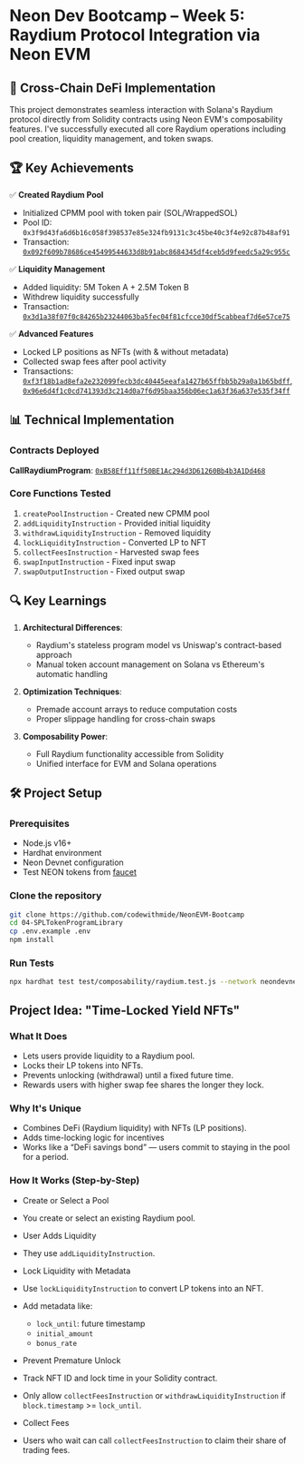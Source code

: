 # Neon Dev Bootcamp – Week 5: Raydium Protocol Integration via Neon EVM

## 🌉 Cross-Chain DeFi Implementation

This project demonstrates seamless interaction with Solana's Raydium protocol directly from Solidity contracts using Neon EVM's composability features. I've successfully executed all core Raydium operations including pool creation, liquidity management, and token swaps.

## 🏆 Key Achievements

✅ **Created Raydium Pool**  

- Initialized CPMM pool with token pair (SOL/WrappedSOL)
- Pool ID: `0x3f9d43fa6d6b16c058f398537e85e324fb9131c3c45be40c3f4e92c87b48af91`
- Transaction: [`0x092f609b78686ce45499544633d8b91abc8684345df4ceb5d9feedc5a29c955c`](https://neon-devnet.blockscout.com/tx/0x092f609b78686ce45499544633d8b91abc8684345df4ceb5d9feedc5a29c955c)

✅ **Liquidity Management**  

- Added liquidity: 5M Token A + 2.5M Token B
- Withdrew liquidity successfully
- Transaction: [`0x3d1a38f07f0c84265b23244063ba5fec04f81cfcce30df5cabbeaf7d6e57ce75`](https://neon-devnet.blockscout.com/tx/0x3d1a38f07f0c84265b23244063ba5fec04f81cfcce30df5cabbeaf7d6e57ce75)

✅ **Advanced Features**  

- Locked LP positions as NFTs (with & without metadata)
- Collected swap fees after pool activity
- Transactions: [`0xf3f18b1ad8efa2e232099fecb3dc40445eeafa1427b65ffbb5b29a0a1b65bdff`](https://neon-devnet.blockscout.com/tx/0xf3f18b1ad8efa2e232099fecb3dc40445eeafa1427b65ffbb5b29a0a1b65bdff), [`0x96e6d4f1c0cd741393d3c214d0a7f6d95baa356b06ec1a63f36a637e535f34ff`](https://neon-devnet.blockscout.com/tx/0x96e6d4f1c0cd741393d3c214d0a7f6d95baa356b06ec1a63f36a637e535f34ff)

## 📊 Technical Implementation

### Contracts Deployed

**CallRaydiumProgram**: [`0xB58Eff11ff50BE1Ac294d3D61260Bb4b3A1Dd468`](https://neon-devnet.blockscout.com/address/0xB58Eff11ff50BE1Ac294d3D61260Bb4b3A1Dd468)

### Core Functions Tested

1. `createPoolInstruction` - Created new CPMM pool
2. `addLiquidityInstruction` - Provided initial liquidity
3. `withdrawLiquidityInstruction` - Removed liquidity
4. `lockLiquidityInstruction` - Converted LP to NFT
5. `collectFeesInstruction` - Harvested swap fees
6. `swapInputInstruction` - Fixed input swap
7. `swapOutputInstruction` - Fixed output swap

## 🔍 Key Learnings

1. **Architectural Differences**:
   - Raydium's stateless program model vs Uniswap's contract-based approach
   - Manual token account management on Solana vs Ethereum's automatic handling

2. **Optimization Techniques**:
   - Premade account arrays to reduce computation costs
   - Proper slippage handling for cross-chain swaps

3. **Composability Power**:
   - Full Raydium functionality accessible from Solidity
   - Unified interface for EVM and Solana operations

## 🛠 Project Setup

### Prerequisites

- Node.js v16+
- Hardhat environment
- Neon Devnet configuration
- Test NEON tokens from [faucet](https://neonfaucet.org)

### Clone the repository

   ```bash
   git clone https://github.com/codewithmide/NeonEVM-Bootcamp
   cd 04-SPLTokenProgramLibrary
   cp .env.example .env
   npm install
   ```

### Run Tests

```bash
npx hardhat test test/composability/raydium.test.js --network neondevnet
```

## Project Idea: "Time-Locked Yield NFTs"

### What It Does

- Lets users provide liquidity to a Raydium pool.
- Locks their LP tokens into NFTs.
- Prevents unlocking (withdrawal) until a fixed future time.
- Rewards users with higher swap fee shares the longer they lock.

### Why It's Unique

- Combines DeFi (Raydium liquidity) with NFTs (LP positions).
- Adds time-locking logic for incentives
- Works like a “DeFi savings bond” — users commit to staying in the pool for a period.

### How It Works (Step-by-Step)

- Create or Select a Pool
- You create or select an existing Raydium pool.
- User Adds Liquidity
- They use `addLiquidityInstruction`.
- Lock Liquidity with Metadata
- Use `lockLiquidityInstruction` to convert LP tokens into an NFT.
- Add metadata like:
  - `lock_until`: future timestamp
  - `initial_amount`
  - `bonus_rate`
- Prevent Premature Unlock
- Track NFT ID and lock time in your Solidity contract.

- Only allow `collectFeesInstruction` or `withdrawLiquidityInstruction` if `block.timestamp` >= `lock_until`.
- Collect Fees
- Users who wait can call `collectFeesInstruction` to claim their share of trading fees.

